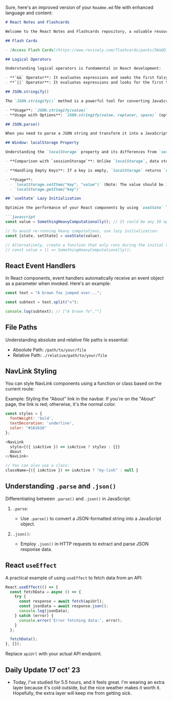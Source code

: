 Sure, here's an improved version of your `Readme.md` file with enhanced language and content:

```markdown
# React Notes and Flashcards

Welcome to the React Notes and Flashcards repository, a valuable resource for learning and mastering React. We've curated a collection of flashcards and useful information to aid your journey.

## Flash Cards

- [Access Flash Cards](https://www.revisely.com/flashcards/packs/5WaQD) - Click this link to access the flashcards.

## Logical Operators

Understanding logical operators is fundamental in React development:

- **`&&` Operator**: It evaluates expressions and seeks the first falsy value.
- **`||` Operator**: It evaluates expressions and looks for the first truthy value.

## JSON.stringify()

The `JSON.stringify()` method is a powerful tool for converting JavaScript values into JSON strings.

- **Usage**: `JSON.stringify(value)`
- **Usage with Options**: `JSON.stringify(value, replacer, space)` (optional parameters)

## JSON.parse()

When you need to parse a JSON string and transform it into a JavaScript object, rely on the `JSON.parse()` method.

## Window: localStorage Property

Understanding the `localStorage` property and its differences from `sessionStorage` is crucial:

- **Comparison with `sessionStorage`**: Unlike `localStorage`, data stored in `sessionStorage` vanishes when the page session ends, typically upon closing the page. Be aware that `localStorage` data associated with a document loaded in a "private browsing" or "incognito" session is wiped when the last "private" tab is closed.

- **Handling Empty Keys**: If a key is empty, `localStorage` returns `null`.

- **Usage**:
  - `localStorage.setItem("key", "value")` (Note: The value should be in string format)
  - `localStorage.getItem("key")`

## `useState` Lazy Initialization

Optimize the performance of your React components by using `useState` lazy initialization when dealing with heavy computations or IO operations.

```javascript
const value = SomethingHeavyComputationally(); // It could be any IO operation.

// To avoid re-running heavy computations, use lazy initialization:
const [state, setState] = useState(value);

// Alternatively, create a function that only runs during the initial render, achieving lazy initial state loading.
// const value = () => SomethingHeavyComputationally();
```

## React Event Handlers

In React components, event handlers automatically receive an event object as a parameter when invoked. Here's an example:

```javascript
const text = "A brown fox jumped over...";

const subtext = text.split("x");

console.log(subtext); // ["A brown fo",""]
```

## File Paths

Understanding absolute and relative file paths is essential:

- Absolute Path: `/path/to/your/file`
- Relative Path: `./relative/path/to/your/file`

## NavLink Styling

You can style NavLink components using a function or class based on the current route:

Example: Styling the "About" link in the navbar. If you're on the "About" page, the link is red; otherwise, it's the normal color.

```javascript
const styles = {
  fontWeight: 'bold',
  textDecoration: 'underline',
  color: "#161616"
};

<NavLink
  style={({ isActive }) => isActive ? styles : {}}
  About
</NavLink>

// You can also use a class:
className={({ isActive }) => isActive ? "my-link" : null }
```

## Understanding `.parse` and `.json()`

Differentiating between `.parse()` and `.json()` in JavaScript:

1. `.parse`:
   - Use `.parse()` to convert a JSON-formatted string into a JavaScript object.

2. `.json()`:
   - Employ `.json()` in HTTP requests to extract and parse JSON response data.

## React `useEffect`

A practical example of using `useEffect` to fetch data from an API:

```javascript
React.useEffect(() => {
  const fetchData = async () => {
    try {
      const response = await fetch(apiUrl);
      const jsonData = await response.json();
      console.log(jsonData);
    } catch (error) {
      console.error('Error fetching data:', error);
    }
  };

  fetchData();
}, []);
```

Replace `apiUrl` with your actual API endpoint.

## Daily Update 17 oct' 23
-  Today, I've studied for 5.5 hours, and it feels great. I'm wearing an extra layer because it's cold outside, but the nice weather makes it worth it. Hopefully, the extra layer will keep me from getting sick.

```
